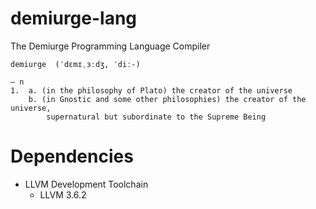 demiurge-lang
=============


The Demiurge Programming Language Compiler
  
``` 
demiurge  (ˈdɛmɪˌɜːdʒ, ˈdiː-) 

— n
1.	a. (in the philosophy of Plato) the creator of the universe
 	b. (in Gnostic and some other philosophies) the creator of the universe, 
 	    supernatural but subordinate to the Supreme Being
```

Dependencies
============
- LLVM Development Toolchain
  + LLVM 3.6.2
